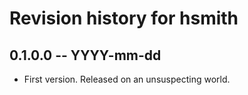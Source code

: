 # Revision history for hsmith

## 0.1.0.0 -- YYYY-mm-dd

* First version. Released on an unsuspecting world.
